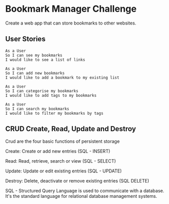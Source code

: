 # Bookmark Manager Challenge

Create a web app that can store bookmarks to other websites.

## User Stories


```
As a User
So I can see my bookmarks
I would like to see a list of links

As a User
So I can add new bookmarks
I would like to add a bookmark to my existing list

As a User
So I can categorise my bookmarks
I would like to add tags to my bookmarks

As a User
So I can search my bookmarks
I would like to filter my bookmarks by tags
```
## CRUD Create, Read, Update and Destroy
Crud are the four basic functions of persistent storage

Create: Create or add new entries (SQL - INSERT)

Read: Read, retrieve, search or view (SQL - SELECT)

Update: Update or edit existing entries (SQL - UPDATE)

Destroy: Delete, deactivate or remove existing entries (SQL DELETE)

SQL - Structured Query Language is used to communicate with a database. It's the standard language for relational database management systems.
